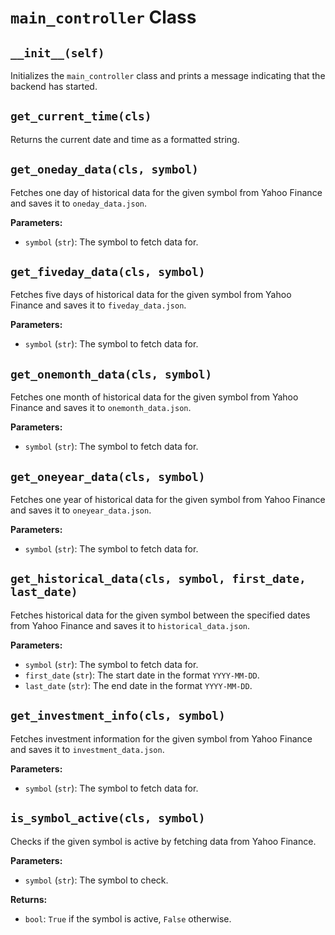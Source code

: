 # `main_controller` Class

## `__init__(self)`
Initializes the `main_controller` class and prints a message indicating that the backend has started.

## `get_current_time(cls)`
Returns the current date and time as a formatted string.

## `get_oneday_data(cls, symbol)`
Fetches one day of historical data for the given symbol from Yahoo Finance and saves it to `oneday_data.json`.

**Parameters:**
- `symbol` (`str`): The symbol to fetch data for.

## `get_fiveday_data(cls, symbol)`
Fetches five days of historical data for the given symbol from Yahoo Finance and saves it to `fiveday_data.json`.

**Parameters:**
- `symbol` (`str`): The symbol to fetch data for.

## `get_onemonth_data(cls, symbol)`
Fetches one month of historical data for the given symbol from Yahoo Finance and saves it to `onemonth_data.json`.

**Parameters:**
- `symbol` (`str`): The symbol to fetch data for.

## `get_oneyear_data(cls, symbol)`
Fetches one year of historical data for the given symbol from Yahoo Finance and saves it to `oneyear_data.json`.

**Parameters:**
- `symbol` (`str`): The symbol to fetch data for.

## `get_historical_data(cls, symbol, first_date, last_date)`
Fetches historical data for the given symbol between the specified dates from Yahoo Finance and saves it to `historical_data.json`.

**Parameters:**
- `symbol` (`str`): The symbol to fetch data for.
- `first_date` (`str`): The start date in the format `YYYY-MM-DD`.
- `last_date` (`str`): The end date in the format `YYYY-MM-DD`.

## `get_investment_info(cls, symbol)`
Fetches investment information for the given symbol from Yahoo Finance and saves it to `investment_data.json`.

**Parameters:**
- `symbol` (`str`): The symbol to fetch data for.

## `is_symbol_active(cls, symbol)`
Checks if the given symbol is active by fetching data from Yahoo Finance.

**Parameters:**
- `symbol` (`str`): The symbol to check.

**Returns:**
- `bool`: `True` if the symbol is active, `False` otherwise.
